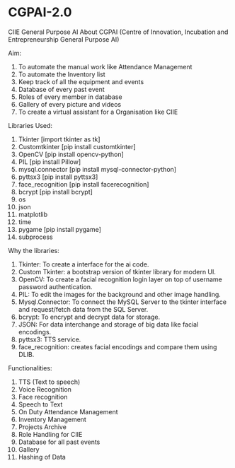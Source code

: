 # CGPAI-2.0
CIIE General Purpose AI About CGPAI (Centre of Innovation, Incubation and Entrepreneurship General Purpose AI)

Aim:
1.  To automate the manual work like Attendance Management
2.  To automate the Inventory list
3.  Keep track of all the equipment and events
4.  Database of every past event
5.  Roles of every member in database
6.  Gallery of every picture and videos
7.  To create a virtual assistant for a Organisation like CIIE

Libraries Used:
1.  Tkinter [import tkinter as tk]
2.  Customtkinter [pip install customtkinter]
3.  OpenCV [pip install opencv-python]
4.  PIL [pip install Pillow]
5.  mysql.connector [pip install mysql-connector-python]
6.  pyttsx3 [pip install pyttsx3]
7.  face_recognition [pip install facerecognition]
8.  bcrypt [pip install bcrypt]
9.  os
10.  json
11.  matplotlib
12.  time
13.  pygame [pip install pygame]
14.  subprocess

Why the libraries:
1.  Tkinter: To create a interface for the ai code.
2.  Custom Tkinter: a bootstrap version of tkinter library for modern UI.
3.  OpenCV: To create a facial recognition login layer on top of username password authentication.
4.  PIL: To edit the images for the background and other image handling.
5.  Mysql.Connector: To connect the MySQL Server to the tkinter interface and request/fetch data from the SQL Server.
6.  bcrypt: To encrypt and decrypt data for storage.
7.  JSON: For data interchange and storage of big data like facial encodings.
8.  pyttsx3: TTS service.
9.  face_recognition: creates facial encodings and compare them using DLIB.


Functionalities:
1.  TTS (Text to speech)
2.  Voice Recognition 
3.  Face recognition
4.  Speech to Text
5.  On Duty Attendance Management
6.  Inventory Management
7.  Projects Archive
8.  Role Handling for CIIE
9.  Database for all past events
10.  Gallery
11.  Hashing of Data

